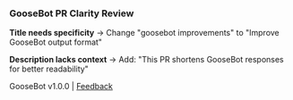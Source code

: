 ### GooseBot PR Clarity Review

**Title needs specificity** → Change "goosebot improvements" to "Improve GooseBot output format"

**Description lacks context** → Add: "This PR shortens GooseBot responses for better readability"

GooseBot v1.0.0 | [Feedback](https://github.com/tag1consulting/goose/issues/new?title=GooseBot%20Feedback)
